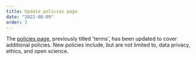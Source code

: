```yaml
---
title: Update policies page
date: "2022-08-09"
order: 2
---
```


The [policies page](https://gnomad.broadinstitute.org/policies), previously titled 'terms', has been updated to cover additional policies. New policies include, but are not limited to, data privacy, ethics, and open science.

<!-- end_excerpt -->
